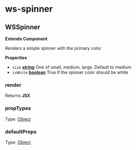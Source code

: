 # ws-spinner
## WSSpinner

**Extends Component**

Renders a simple spinner with the primary color

**Properties**

-   `size` **[string][1]** One of small, medium, large. Default to medium
-   `isWhite` **[boolean][2]** True if the spinner color should be white

### render

Returns **JSX** 

### propTypes

Type: [Object][3]

### defaultProps

Type: [Object][3]

[1]: https://developer.mozilla.org/docs/Web/JavaScript/Reference/Global_Objects/String

[2]: https://developer.mozilla.org/docs/Web/JavaScript/Reference/Global_Objects/Boolean

[3]: https://developer.mozilla.org/docs/Web/JavaScript/Reference/Global_Objects/Object

